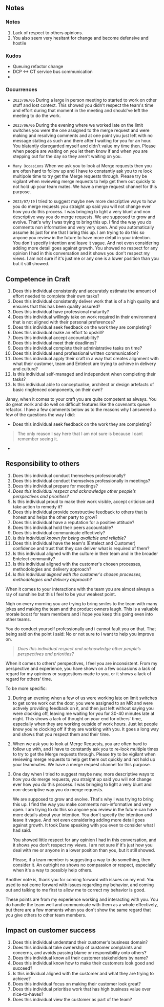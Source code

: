 
## Notes

### Notes

1. Lack of respect to others opinions. 
2. You also seem very hesitant for change and become defensive and hostile

### Kudos
- Queuing refactor change
- DCP <-> CT service bus communication
- 

### Occurrences

- ` 2023/06/06 ` 
  During a large in person meeting to started to work on other stuff and lost context. This showed you didn't respect the team's time and effort during that moment in the meeting and should've left the meeting to do the work.

- ` 2023/06/06 `
  During the evening where we worked late on the limit switches you were the one assigned to the merge request and were making and resolving comments and at one point you just left with no message stating as such and there after I waiting for you for an hour. You blatantly disregarded myself and didn't value my time then. Please when people are waiting on you let them know if and when you are stepping out for the day so they aren't waiting on you.

- ` Many Occasions `
  When we ask you to look at Merge requests then you are often hard to follow up and I have to constantly ask you to re look multipole time to try get the Merge requests through. Please try be vigilant when reviewing merge requests to help get them out quickly to not hold up your team mates. We have a merge request channel for this purpose. 

- ` 2023/07/19 `
  I tried to suggest maybe new more descriptive ways to how you do merge requests you straight up said you will not change ever how you do this process. I was bringing to light a very blunt and non descriptive way you do merge requests. We are supposed to grow and evolve. That's why I was trying to bring this up. I find the way you do comments non informative and very very open. And you automatically assume its just for me that I bring this up. I am trying to do this so anyone you review in the future to have more detail in your intention. You don't specify intention and leave it vague. And not even considering adding more detail goes against growth. You showed no respect for any opinion I had in this conversation and it shows you don't respect my views. I am not sure if it's just me or any one is a lower position than you but it still showed. 



## Competence in Craft

1. Does this individual consistently and accurately estimate the amount of effort needed to complete their own tasks?
2. Does this individual consistently deliver work that is of a high quality and ensures that this has been quality assured?
3. Does this individual have professional maturity?
4. Does this individual willingly take on work required in their environment that is not aligned with their personal preferences?
5. Does this individual seek feedback on the work they are completing?
6. Does this individual make an effort to upskill?
7. Does this individual accept accountability?
8. Does this individual meet their deadlines?
9. Does this individual complete their administrative tasks on time?
10. Does this individual send professional written communication?
11. Does this individual apply their craft in a way that creates alignment with what their customer, team and Entelect are trying to achieve in delivery and culture?
12. Is this individual self-managed and independent when completing their tasks?
13. Is this individual able to conceptualise, architect or design artefacts of basic ringfenced components, on their own?

Janay, when it comes to your craft you are quite competent as always. You do great work and do well on difficult features like the covenants queue refactor. I have a few comments below as to the reasons why I answered a few of the questions the way I did:

- Does this individual seek feedback on the work they are completing?
> The only reason I say here that I am not sure is because I cant remember seeing it. 

- 

## Responsibility to others

1. Does this individual conduct themselves professionally?
2. Does this individual conduct themselves professionally in meetings?
3. Does this individual prepare for meetings?
4. *Does this individual respect and acknowledge other people’s perspectives and priorities?*
5. Is this individual proud to make their work visible, accept criticism and take action to remedy it?
6. Does this individual provide constructive feedback to others that is honest and helps the other party to grow?
7. Does this individual have a reputation for a positive attitude?
8. Does this individual hold their peers accountable?
9. Does this individual communicate effectively?
10. *Is this individual known for being available and reliable?*
11. Does this individual have the team's (Entelect and Customer) confidence and trust that they can deliver what is required of them?
12. Is this individual aligned with the culture in their team and in the broader Entelect community?
13. Is this individual aligned with the customer's chosen processes, methodologies and delivery approach?
14. *Is this individual aligned with the customer's chosen processes, methodologies and delivery approach?*


When it comes to your interactions with the team you are almost always a ray of sunshine but this I feel to be your weakest point. 

Nigh on every morning you are trying to bring smiles to the team with many jokes and making the team and the product owners laugh. This is a valuable morale boost for team members and i hope you keep this going even into other teams. 

You do conduct yourself professionally and i cannot fault you on that. That being said on the point i said: No or not sure to i want to help you improve on. 

> *Does this individual respect and acknowledge other people’s perspectives and priorities?*

When it comes to others' perspectives, I feel you are inconsistent. From my perspective and experience, you have shown on a few occasions a lack of regard for my opinions or suggestions made to you, or it shows a lack of regard for others' time.

To be more specific:

1. During an evening when a few of us were working late on limit switches to get some work out the door, you were assigned to an MR and were actively providing feedback on it, and then just left without saying you were clocking off, leaving me waiting for you for 30-40 minutes late at night. This shows a lack of thought on your end for others' time, especially when they are working outside of work hours. Just let people know you're clocking off if they are working with you. It goes a long way and shows that you respect them and their time. 
2. When we ask you to look at Merge Requests, you are often hard to follow up with, and I have to constantly ask you to re-look multiple times to try to get the Merge requests through. Please try to be vigilant when reviewing merge requests to help get them out quickly and not hold up your teammates. We have a merge request channel for this purpose.
3. One day when I tried to suggest maybe new, more descriptive ways to how you do merge requests, you straight up said you will not change ever how you do this process. I was bringing to light a very blunt and non-descriptive way you do merge requests. 
   
   We are supposed to grow and evolve. That's why I was trying to bring this up. I find the way you make comments non-informative and very open. I am trying to do this so anyone you review in the future can have more details about your intention. You don't specify the intention and leave it vague. And not even considering adding more detail goes against growth. It took Dane speaking with you even to consider what I had said.
   
   You showed little respect for any opinion I had in this conversation, and it shows you don't respect my views. I am not sure if it's just how you deal with me or anyone in a lower position than you, but it still showed.
   
   Please, if a team member is suggesting a way to do something, then consider it. An outright no shows no compassion or respect, especially when it's a way to possibly help others.

Another note is, thank you for coming forward with issues on my end. You used to not come forward with issues regarding my behavior, and coming out and talking to me first to allow me to correct my behavior is good.

These points are from my experience working and interacting with you. You do handle the team well and communicate with them as a whole effectively, but there are a few moments when you don't show the same regard that you give others to other team members.
  

## Impact on customer success

1. Does this individual understand their customer's business domain?
2. Does this individual take ownership of customer complaints and concerns, and avoids passing blame or responsibility onto others?
3. Does this individual know all their customer stakeholders by name?
4. Does this individual know how to make their customers look good and succeed?
5. Is this individual aligned with the customer and what they are trying to achieve?
6. Does this individual focus on making their customer look great?
7. Does this individual prioritise work that has high business value over nice-to-haves?
8. Does this individual view the customer as part of the team?
